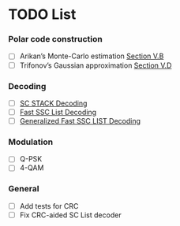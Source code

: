 # TODO List

### Polar code construction

- [ ] Arikan’s Monte-Carlo estimation [Section V.B](https://arxiv.org/pdf/1501.02473.pdf)
- [ ] Trifonov’s Gaussian approximation [Section V.D](https://arxiv.org/pdf/1501.02473.pdf)

### Decoding
- [ ] [SC STACK Decoding](https://ieeexplore.ieee.org/document/6215306)
- [ ] [Fast SSC List Decoding](https://arxiv.org/pdf/1703.08208.pdf)
- [ ] [Generalized Fast SSC LIST Decoding](https://arxiv.org/pdf/1804.09508.pdf)

### Modulation

- [ ] Q-PSK
- [ ] 4-QAM

### General

- [ ] Add tests for CRC
- [ ] Fix CRC-aided SC List decoder

